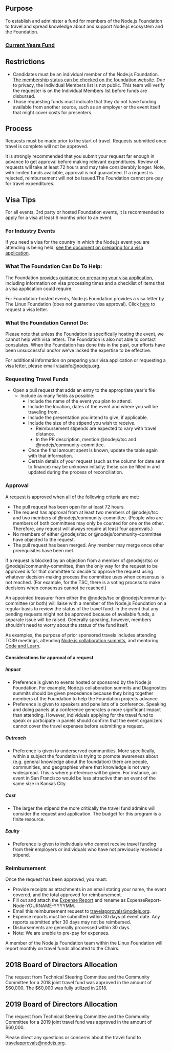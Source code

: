 ## Purpose

To establish and administer a fund for members of the Node.js Foundation to travel and spread knowledge about and support Node.js ecosystem and the Foundation. 

### [Current Years Fund](https://github.com/nodejs/admin/blob/master/TravelFunds/2018.md)

## Restrictions

* Candidates must be an individual member of the Node.js Foundation. [The membership status can be checked on the foundation website](https://identity.linuxfoundation.org/user/login?destination=user/me). Due to privacy, the Individual Members list is not public. This team will verify the requester is on the Individual Members list before funds are disbursed. 
* Those requesting funds must indicate that they do not have funding available from another source, such as an employer or the event itself that might cover costs for presenters. 

## Process

Requests must be made prior to the start of travel. Requests submitted once travel is complete will not be approved. 

It is strongly recommended that you submit your request far enough in advance to get approval before making relevant expenditures. Review of requests will take at least 72 hours and may take considerably longer. Note, with limited funds available, approval is not guaranteed. If a request is rejected, reimbursement will not be issued.The Foundation cannot pre-pay for travel expenditures. 

## Visa Tips

For all events, 3rd party or hosted Foundation events, it is recommended to apply for a visa at least 6 months prior to an event. 

### For Industry Events 

If you need a visa for the country in which the Node.js event you are attending is being held, [see the document on preparing for a visa application](https://github.com/nodejs/admin/blob/master/travel-visas.md). 

### What The Foundation Can Do To Help: 

The Foundation [provides guidance on preparing your visa application](https://github.com/nodejs/admin/blob/master/travel-visas.md), including information on visa processing times and a checklist of items that a visa application could require.

For Foundation-hosted events, Node.js Foundation provides a visa letter by The Linux Foundation (does not guarantee visa approval). Click [here](https://events.linuxfoundation.org/events/node-js-interactive-2018/attend/visa-request/) to request a visa letter.

### What the Foundation Cannot Do: 

Please note that unless the Foundation is specifically hosting the event, we cannot help with visa letters. The Foundation is also not able to contact consulates. When the Foundation has done this in the past, our efforts have been unsuccessful and/or we’ve lacked the expertise to be effective.  

For additional information on preparing your visa application or requesting a visa letter, please email [visainfo@nodejs.org](mailto:visainfo@nodejs.org).

### Requesting Travel Funds 

* Open a pull request that adds an entry to the appropriate year's file
  * Include as many fields as possible:
    * Include the name of the event you plan to attend.
    * Include the location, dates of the event and where you will be traveling from.
    * Include the presentation you intend to give, if applicable.
    * Include the size of the stipend you wish to receive.
      * Reimbursement stipends are expected to vary with travel distance.
      * In the PR description, mention @nodejs/tsc and @nodejs/community-committee.
    * Once the final amount spent is known, update the table again with that information.
    * Certain details of your request (such as the column for date sent to finance) may be unknown initially; these can be filled in and updated during the process of reconciliation.

### Approval

A request is approved when all of the following criteria are met:

* The pull request has been open for at least 72 hours.
* The request has approval from at least two members of @nodejs/tsc and two members of @nodejs/community-committee. (People who are members of both committees may only be counted for one or the other. Therefore, any request will always require at least four approvals.)
* No members of either @nodejs/tsc or @nodejs/community-committee have objected to the request.
* The pull request has been merged. Any member may merge once other prerequisites have been met.

If a request is blocked by an objection from a member of @nodejs/tsc or @nodejs/community-committee, then the only way for the request to be approved is for that committee to decide to approve the request using whatever decision-making process the committee uses when consensus is not reached. (For example, for the TSC, there is a voting process to make decisions when consensus cannot be reached.)

An appointed treasurer from either the @nodejs/tsc or @nodejs/community-committee (or both) will liaise with a member of the Node.js Foundation on a regular basis to review the status of the travel fund. In the event that any pending requests might not be approved because of available funds, a separate issue will be raised. Generally speaking, however, members shouldn't need to worry about the status of the fund itself.

As examples, the purpose of prior sponsored travels includes attending TC39 meetings, attending [Node.js collaboration summits](https://github.com/nodejs/summit), and mentoring [Code and Learn](https://github.com/nodejs/code-and-learn).

#### Considerations for approval of a request

##### Impact
* Preference is given to events hosted or sponsored by the Node.js Foundation. For example, Node.js collaboration summits and Diagnostics summits should be given precedence because they bring together members of the Foundation to help the Foundation projects advance. 
* Preference is given to speakers and panelists of a conference. Speaking and doing panels at a conference generates a more significant impact than attending. However, individuals applying for the travel fund to speak or participate in panels should confirm that the event organizers cannot cover the travel expenses before submitting a request.

##### Outreach
* Preference is given to underserved communities. More specifically, within a subject the foundation is trying to promote awareness about (e.g. general knowledge about the foundation) there are people, communities, and geographies where that knowledge is not very widespread. This is where preference will be given. For instance, an event in San Francisco would be less attractive than an event of the same size in Kansas City.

##### Cost
* The larger the stipend the more critically the travel fund admins will consider the request and application. The budget for this program is a finite resource.

##### Equity
* Preference is given to individuals who cannot receive travel funding from their employers or individuals who have not previously received a stipend.

### Reimbursement

Once the request has been approved, you must:

* Provide receipts as attachments in an email stating your name, the event covered, and the total approved for reimbursement.
* Fill out and attach the [Expense Report](./expense-report-template.xls?raw=true) and rename as ExpenseReport-Node-YOURNAME-YYYYMM.
* Email this reimbursement request to travelapprovals@nodejs.org.
* Expense reports must be submitted within 30 days of event date. Any reports submitted after 30 days may not be reimbursed.
* Disbursements are generally processed within 30 days.
* Note: We are unable to pre-pay for expenses. 

A member of the Node.js Foundation team within the Linux Foundation will report monthly on travel funds allocated to the Chairs.

## 2018 Board of Directors Allocation
The request from Technical Steering Committee and the Community Committee for a 2018 joint travel fund was approved in the amount of $60,000. The $60,000 was fully utilized in 2018. 

## 2019 Board of Directors Allocation

The request from Technical Steering Committee and the Community Committee for a 2019 joint travel fund was approved in the amount of $60,000. 

Please direct any questions or concerns about the travel fund to [travelapprovals@nodejs.org](mailto:travelapprovals@nodejs.org). 
